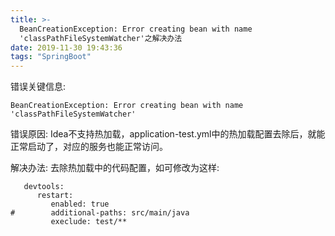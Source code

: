 ```yaml
---
title: >-
  BeanCreationException: Error creating bean with name
  'classPathFileSystemWatcher'之解决办法
date: 2019-11-30 19:43:36
tags: "SpringBoot"
---
```


错误关键信息:
```
BeanCreationException: Error creating bean with name 'classPathFileSystemWatcher'

```

错误原因:
Idea不支持热加载，application-test.yml中的热加载配置去除后，就能正常启动了，对应的服务也能正常访问。
<!--more-->

解决办法:
去除热加载中的代码配置，如可修改为这样:

```
   devtools:
      restart:
         enabled: true
#        additional-paths: src/main/java
         execlude: test/**

```